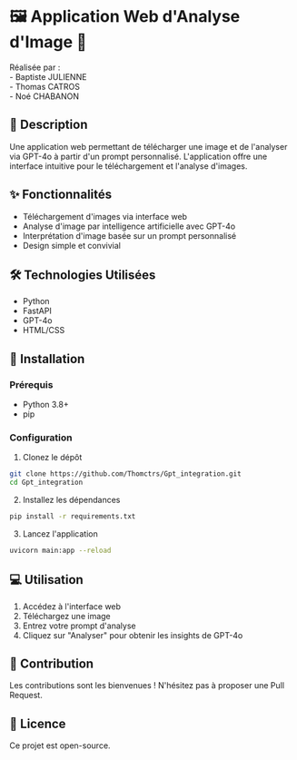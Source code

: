 # 🖼️ Application Web d'Analyse d'Image 🤖

Réalisée par :  
    - Baptiste JULIENNE  
    - Thomas CATROS  
    - Noé CHABANON  

## 📝 Description
Une application web permettant de télécharger une image et de l'analyser via GPT-4o à partir d'un prompt personnalisé. L'application offre une interface intuitive pour le téléchargement et l'analyse d'images.

## ✨ Fonctionnalités
- Téléchargement d'images via interface web
- Analyse d'image par intelligence artificielle avec GPT-4o
- Interprétation d'image basée sur un prompt personnalisé
- Design simple et convivial

## 🛠️ Technologies Utilisées
- Python
- FastAPI
- GPT-4o
- HTML/CSS

## 🚀 Installation

### Prérequis
- Python 3.8+
- pip

### Configuration
1. Clonez le dépôt
```bash
git clone https://github.com/Thomctrs/Gpt_integration.git
cd Gpt_integration
```

2. Installez les dépendances
```bash
pip install -r requirements.txt
```

3. Lancez l'application
```bash
uvicorn main:app --reload
```

## 💻 Utilisation
1. Accédez à l'interface web
2. Téléchargez une image
3. Entrez votre prompt d'analyse
4. Cliquez sur "Analyser" pour obtenir les insights de GPT-4o

## 🤝 Contribution
Les contributions sont les bienvenues ! N'hésitez pas à proposer une Pull Request.

## 📜 Licence
Ce projet est open-source.
